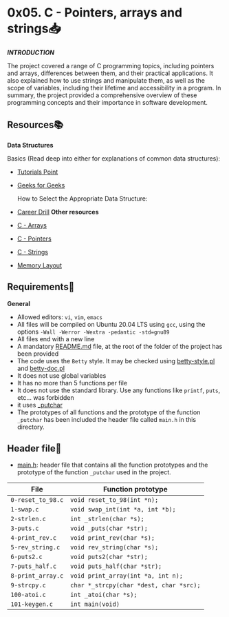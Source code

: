 # 0x05. C - Pointers, arrays and strings:inbox_tray:

***INTRODUCTION***

The project covered a range of C programming topics, including pointers and arrays, differences between them, and their practical applications. It also explained how to use strings and manipulate them, as well as the scope of variables, including their lifetime and accessibility in a program. In summary, the project provided a comprehensive overview of these programming concepts and their importance in software development.

## Resources:books:

**Data Structures**

Basics (Read deep into either for explanations of common data structures):
- [Tutorials Point](https://www.tutorialspoint.com/data_structures_algorithms/data_structures_basics.htm)
- [Geeks for Geeks](https://www.geeksforgeeks.org/data-structures/)

    How to Select the Appropriate Data Structure:
- [Career Drill](https://www.careerdrill.com/blog/coding-interview/choosing-the-right-data-structure-to-solve-problems/)
**Other resources**
- [C - Arrays](https://www.tutorialspoint.com/cprogramming/c_arrays.htm)
- [C - Pointers](https://www.tutorialspoint.com/cprogramming/c_pointers.htm)
- [C - Strings](https://www.tutorialspoint.com/cprogramming/c_strings.htm)
- [Memory Layout](https://aticleworld.com/memory-layout-of-c-program/)

## Requirements:pushpin:

**General**
- Allowed editors: `vi`, `vim`, `emacs`
- All files will be compiled on Ubuntu 20.04 LTS using `gcc`, using the options `-Wall -Werror -Wextra -pedantic -std=gnu89`
- All files end with a new line
- A mandatory [README.md](./README.md) file, at the root of the folder of the project has been provided
- The code uses the `Betty` style. It may be checked using [betty-style.pl](https://github.com/holbertonschool/Betty/blob/master/betty-style.pl) and [betty-doc.pl](https://github.com/holbertonschool/Betty/blob/master/betty-doc.pl)
- It does not use global variables
- It has no more than 5 functions per file
- It does not use the standard library. Use any functions like `printf`, `puts`, etc… was forbidden
- it uses  [_putchar](./_putchar.c)
- The prototypes of all functions and the prototype of the function `_putchar` has been included the header file called `main.h` in this directory.

## Header file:file_folder:
- [main.h](./main.h): header file that contains all the function prototypes and the prototype of the function `_putchar` used in the project.

|File|Function prototype|
|----|------------------|
|`0-reset_to_98.c`|`void reset_to_98(int *n);`|
|`1-swap.c`|`void swap_int(int *a, int *b);`|
|`2-strlen.c`|`int _strlen(char *s);`|
|`3-puts.c`|`void _puts(char *str);`|
|`4-print_rev.c`|`void print_rev(char *s);`|
|`5-rev_string.c`|`void rev_string(char *s);`|
|`6-puts2.c`|`void puts2(char *str);`|
|`7-puts_half.c`|`void puts_half(char *str);`|
|`8-print_array.c`|`void print_array(int *a, int n);`|
|`9-strcpy.c`|`char *_strcpy(char *dest, char *src);`|
|`100-atoi.c`|`int _atoi(char *s);`|
|`101-keygen.c`|`int main(void)`|
